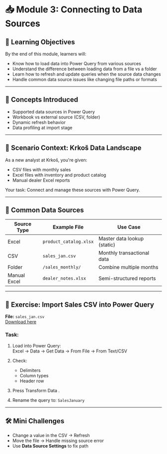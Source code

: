 # 📥 Module 3: Connecting to Data Sources

## 🎯 Learning Objectives
By the end of this module, learners will:
- Know how to load data into Power Query from various sources
- Understand the difference between loading data from a file vs a folder
- Learn how to refresh and update queries when the source data changes
- Handle common data source issues like changing file paths or formats

---

## 🧠 Concepts Introduced
- Supported data sources in Power Query
- Workbook vs external source (CSV, folder)
- Dynamic refresh behavior
- Data profiling at import stage

---

## 🏢 Scenario Context: Krkoš Data Landscape

As a new analyst at Krkoš, you're given:
- CSV files with monthly sales
- Excel files with inventory and product catalog
- Manual dealer Excel reports

Your task: Connect and manage these sources with Power Query.

---

## 🧰 Common Data Sources

| Source Type | Example File         | Use Case                     |
|-------------|----------------------|------------------------------|
| Excel       | `product_catalog.xlsx` | Master data lookup (static) |
| CSV         | `sales_jan.csv`      | Monthly transactional data   |
| Folder      | `/sales_monthly/`    | Combine multiple months      |
| Manual Excel | `dealer_notes.xlsx`  | Semi-structured reports      |

---

## 🧪 Exercise: Import Sales CSV into Power Query

**File:** `sales_jan.csv`  
[Download here](sandbox:/mnt/data/sales_jan.csv)

### Task:
1. Load into Power Query:  
   Excel → Data → Get Data → From File → From Text/CSV

2. Check:
   - Delimiters
   - Column types
   - Header row

3. Press Transform Data
.
4. Rename the query to: `SalesJanuary`

---

## 🛠 Mini Challenges
- Change a value in the CSV → Refresh
- Move the file → Handle missing source error
- Use **Data Source Settings** to fix path
